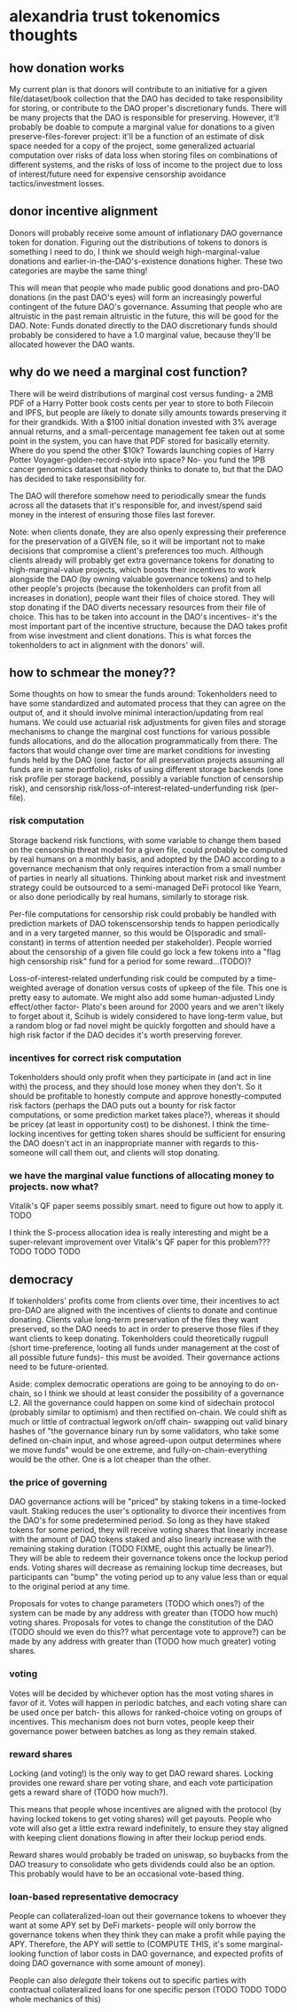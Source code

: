 # alexandria trust tokenomics thoughts

## how donation works

My current plan is that donors will contribute to an initiative for a given file/dataset/book collection that the DAO has decided to take responsibility for storing, or contribute to the DAO proper's discretionary funds. There will be many projects that the DAO is responsible for preserving. However, it'll probably be doable to compute a marginal value for donations to a given preserve-files-forever project: it'll be a function of an estimate of disk space needed for a copy of the project, some generalized actuarial computation over risks of data loss when storing files on combinations of different systems, and the risks of loss of income to the project due to loss of interest/future need for expensive censorship avoidance tactics/investment losses.

## donor incentive alignment

Donors will probably receive some amount of inflationary DAO governance token for donation. Figuring out the distributions of tokens to donors is something I need to do, I think we should weigh high-marginal-value donations and earlier-in-the-DAO's-existence donations higher. These two categories are maybe the same thing!

This will mean that people who made public good donations and pro-DAO donations (in the past DAO's eyes) will form an increasingly powerful contingent of the future DAO's governance. Assuming that people who are altruistic in the past remain altruistic in the future, this will be good for the DAO. Note: Funds donated directly to the DAO discretionary funds should probably be considered to have a 1.0 marginal value, because they'll be allocated however the DAO wants.

## why do we need a marginal cost function?

There will be weird distributions of marginal cost versus funding- a 2MB PDF of a Harry Potter book costs cents per year to store to both Filecoin and IPFS, but people are likely to donate silly amounts towards preserving it for their grandkids. With a $100 initial donation invested with 3% average annual returns, and a small-percentage management fee taken out at some point in the system, you can have that PDF stored for basically eternity. Where do you spend the other $10k? Towards launching copies of Harry Potter Voyager-golden-record-style into space? No- you fund the 1PB cancer genomics dataset that nobody thinks to donate to, but that the DAO has decided to take responsibility for.

The DAO will therefore somehow need to periodically smear the funds across all the datasets that it's responsible for, and invest/spend said money in the interest of ensuring those files last forever.

Note: when clients donate, they are also openly expressing their preference for the preservation of a GIVEN file, so it will be important not to make decisions that compromise a client's preferences too much. Although clients already will probably get extra governance tokens for donating to high-marginal-value projects, which boosts their incentives to work alongside the DAO (by owning valuable governance tokens) and to help other people's projects (because the tokenholders can profit from all increases in donation), people want their files of choice stored. They will stop donating if the DAO diverts necessary resources from their file of choice. This has to be taken into account in the DAO's incentives- it's the most important part of the incentive structure, because the DAO takes profit from wise investment and client donations. This is what forces the tokenholders to act in alignment with the donors' will.

## how to schmear the money??

Some thoughts on how to smear the funds around:
Tokenholders need to have some standardized and automated process that they can agree on the output of, and it should involve minimal interaction/updating from real humans. We could use actuarial risk adjustments for given files and storage mechanisms to change the marginal cost functions for various possible funds allocations, and do the allocation programmatically from there. The factors that would change over time are market conditions for investing funds held by the DAO (one factor for all preservation projects assuming all funds are in same portfolio), risks of using different storage backends (one risk profile per storage backend, possibly a variable function of censorship risk), and censorship risk/loss-of-interest-related-underfunding risk (per-file).

### risk computation

Storage backend risk functions, with some variable to change them based on the censorship threat model for a given file, could probably be computed by real humans on a monthly basis, and adopted by the DAO according to a governance mechanism that only requires interaction from a small number of parties in nearly all situations. Thinking about market risk and investment strategy could be outsourced to a semi-managed DeFi protocol like Yearn, or also done periodically by real humans, similarly to storage risk.

Per-file computations for censorship risk could probably be handled with prediction markets of DAO tokenscensorship tends to happen periodically and in a very targeted manner, so this would be O(sporadic and small-constant) in terms of attention needed per stakeholder). People worried about the censorship of a given file could go lock a few tokens into a "flag high censorship risk" fund for a period for some reward...(TODO)?

Loss-of-interest-related underfunding risk could be computed by a time-weighted average of donation versus costs of upkeep of the file. This one is pretty easy to automate. We might also add some human-adjusted Lindy effect/other factor- Plato's been around for 2000 years and we aren't likely to forget about it, Scihub is widely considered to have long-term value, but a random blog or fad novel might be quickly forgotten and should have a high risk factor if the DAO decides it's worth preserving forever.

### incentives for correct risk computation

Tokenholders should only profit when they participate in (and act in line with) the process, and they should lose money when they don't. So it should be profitable to honestly compute and approve honestly-computed risk factors (perhaps the DAO puts out a bounty for risk factor computations, or some prediction market takes place?), whereas it should be pricey (at least in opportunity cost) to be dishonest. I think the time-locking incentives for getting token shares should be sufficient for ensuring the DAO doesn't act in an inappropriate manner with regards to this- someone will call them out, and clients will stop donating.

### we have the marginal value functions of allocating money to projects. now what?

Vitalik's QF paper seems possibly smart. need to figure out how to apply it. TODO

I think the S-process allocation idea is really interesting and might be a super-relevant improvement over Vitalik's QF paper for this problem??? TODO TODO TODO

## democracy

If tokenholders' profits come from clients over time, their incentives to act pro-DAO are aligned with the incentives of clients to donate and continue donating. Clients value long-term preservation of the files they want preserved, so the DAO needs to act in order to preserve those files if they want clients to keep donating. Tokenholders could theoretically rugpull (short time-preference, looting all funds under management at the cost of all possible future funds)- this must be avoided. Their governance actions need to be future-oriented.

Aside: complex democratic operations are going to be annoying to do on-chain, so I think we should at least consider the possibility of a governance L2. All the governance could happen on some kind of sidechain protocol (probably similar to optimism) and then rectified on-chain. We could shift as much or little of contractual legwork on/off chain- swapping out valid binary hashes of "the governance binary run by some validators, who take some defined on-chain input, and whose agreed-upon output determines where we move funds" would be one extreme, and fully-on-chain-everything would be the other. One is a lot cheaper than the other.

### the price of governing

DAO governance actions will be "priced" by staking tokens in a time-locked vault. Staking reduces the user's optionality to divorce their incentives from the DAO's for some predetermined period. So long as they have staked tokens for some period, they will receive voting shares that linearly increase with the amount of DAO tokens staked and also linearly increase with the remaining staking duration (TODO FIXME, ought this actually be linear?). They will be able to redeem their governance tokens once the lockup period ends. Voting shares will decrease as remaining lockup time decreases, but participants can "bump" the voting period up to any value less than or equal to the original period at any time.

Proposals for votes to change parameters (TODO which ones?) of the system can be made by any address with greater than (TODO how much) voting shares. Proposals for votes to change the constitution of the DAO (TODO should we even do this?? what percentage vote to approve?) can be made by any address with greater than (TODO how much greater) voting shares.

### voting

Votes will be decided by whichever option has the most voting shares in favor of it. Votes will happen in periodic batches, and each voting share can be used once per batch- this allows for ranked-choice voting on groups of incentives. This mechanism does not burn votes, people keep their governance power between batches as long as they remain staked.

### reward shares

Locking (and voting!) is the only way to get DAO reward shares. Locking provides one reward share per voting share, and each vote participation gets a reward share of (TODO how much?). 

This means that people whose incentives are aligned with the protocol (by having locked tokens to get voting shares) will get payouts. People who vote will also get a little extra reward indefinitely, to ensure they stay aligned with keeping client donations flowing in after their lockup period ends.

Reward shares would probably be traded on uniswap, so buybacks from the DAO treasury to consolidate who gets dividends could also be an option. This probably would have to be an occasional vote-based thing.

### loan-based representative democracy

People can collateralized-loan out their governance tokens to whoever they want at some APY set by DeFi markets- people will only borrow the governance tokens when they think they can make a profit while paying the APY. Therefore, the APY will settle to (COMPUTE THIS, it's some marginal-looking function of labor costs in DAO governance, and expected profits of doing DAO governance with some amount of money).

People can also *delegate* their tokens out to specific parties with contractual collateralized loans for one specific person (TODO TODO TODO whole mechanics of this)